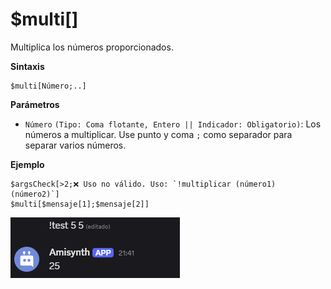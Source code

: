 # $multi[]
Multiplica los números proporcionados.

**Sintaxis**
```
$multi[Número;..]
```

**Parámetros**
- `Número` `(Tipo: Coma flotante, Entero || Indicador: Obligatorio)`: Los números a multiplicar. Use punto y coma `;` como separador para separar varios números.

**Ejemplo**
```
$argsCheck[>2;❌ Uso no válido. Uso: `!multiplicar (número1) (número2)`]
$multi[$mensaje[1];$mensaje[2]]
```

![alt text](image-85.png)